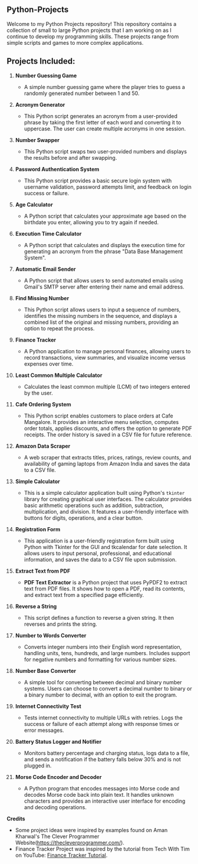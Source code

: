 ## Python-Projects
Welcome to my Python Projects repository! This repository contains a collection of small to large Python projects that I am working on as I continue to develop my programming skills. These projects range from simple scripts and games to more complex applications.


## Projects Included:

1. **Number Guessing Game**
   - A simple number guessing game where the player tries to guess a randomly generated number between 1 and 50.

2. **Acronym Generator**
   - This Python script generates an acronym from a user-provided phrase by taking the first letter of each word and converting it to uppercase. The user can create multiple acronyms in one session.

3. **Number Swapper**
   - This Python script swaps two user-provided numbers and displays the results before and after swapping.

4. **Password Authentication System**
   - This Python script provides a basic secure login system with username validation, password attempts limit, and feedback on login success or failure.
  
5. **Age Calculator**
   - A Python script that calculates your approximate age based on the birthdate you enter, allowing you to try again if needed.
  
6. **Execution Time Calculator**
   - A Python script that calculates and displays the execution time for generating an acronym from the phrase "Data Base Management System".

7. **Automatic Email Sender**
   - A Python script that allows users to send automated emails using Gmail's SMTP server after entering their name and email address.

8. **Find Missing Number**
   - This Python script allows users to input a sequence of numbers, identifies the missing numbers in the sequence, and displays a combined list of the original and missing numbers, providing an option to repeat the process.

9. **Finance Tracker**
    - A Python application to manage personal finances, allowing users to record transactions, view summaries, and visualize income versus expenses over time.

10. **Least Common Multiple Calculator**
    - Calculates the least common multiple (LCM) of two integers entered by the user.

11. **Cafe Ordering System**
    - This Python script enables customers to place orders at Cafe Mangalore. It provides an interactive menu selection, computes order totals, applies discounts, and offers the option to generate PDF receipts. The order history is saved in a CSV file for future reference.

12. **Amazon Data Scraper**
    - A web scraper that extracts titles, prices, ratings, review counts, and availability of gaming laptops from Amazon India and saves the data to a CSV file.
   
13. **Simple Calculator**
    - This is a simple calculator application built using Python's `tkinter` library for creating graphical user interfaces. The calculator provides basic arithmetic operations such as addition, subtraction, multiplication, and division. It features a user-friendly interface with buttons for digits, operations, and a clear button.
   
14. **Registration Form**
    - This application is a user-friendly registration form built using Python with Tkinter for the GUI and tkcalendar for date selection. It allows users to input personal, professional, and educational information, and saves the data to a CSV file upon submission.

15. **Extract Text from PDF**
    - **PDF Text Extractor** is a Python project that uses PyPDF2 to extract text from PDF files. It shows how to open a PDF, read its contents, and extract text from a specified page efficiently.
   
16. **Reverse a String**
    - This script defines a function to reverse a given string. It then reverses and prints the string.

17. **Number to Words Converter**
    - Converts integer numbers into their English word representation, handling units, tens, hundreds, and large numbers. Includes support for negative numbers and formatting for various number sizes.
   
18. **Number Base Converter**
    - A simple tool for converting between decimal and binary number systems. Users can choose to convert a decimal number to binary or a binary number to decimal, with an option to exit the program.

19. **Internet Connectivity Test**
    - Tests internet connectivity to multiple URLs with retries. Logs the success or failure of each attempt along with response times or error messages.
   
20. **Battery Status Logger and Notifier**
    - Monitors battery percentage and charging status, logs data to a file, and sends a notification if the battery falls below 30% and is not plugged in.
   
21. **Morse Code Encoder and Decoder**
    - A Python program that encodes messages into Morse code and decodes Morse code back into plain text. It handles unknown characters and provides an interactive user interface for encoding and decoding operations.
      
**Credits**
- Some project ideas were inspired by examples found on Aman Kharwal's The Clever Programmer Website(https://thecleverprogrammer.com/).
- Finance Tracker Project was inspired by the tutorial from Tech With Tim on YouTube: [Finance Tracker Tutorial](https://www.youtube.com/watch?v=Dn1EjhcQk64).
